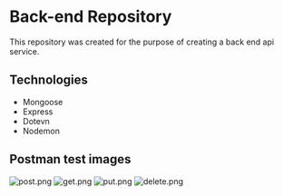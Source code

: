 # Back-end Repository

This repository was created for the purpose of creating a back end api service. 

## Technologies

- Mongoose
- Express
- Dotevn
- Nodemon

## Postman test images
![post.png](https://dsm01pap001files.storage.live.com/y4mUxJMSlX1_34X6KYa8yGxu9kiYRAlSSw-elNsQEEN5C0s5B6PWTkdpHYhyxRkhN38caiB1ZB9jK2IGgSHrVgs3pOkaSLzDHlmVc6saC1ILtx0HItYkOfc1ui1Q-qqEPE35IW72nqMaD_FlrMKwGRPUix9ZbHlrYJWWFmArf85YdDcIlFbnH498TXOIpUMfgpR?width=1381&height=825&cropmode=none)
![get.png](https://dsm01pap001files.storage.live.com/y4mjXasKfXcSnu-2JKZx27EzUKMQob9g0hknQ1Zx67gpJoCwoenAUlloQGLtVUeO0dEVly4IyuzNyeK1VahMp_ApvYVlXjupXKAmup2DSuFfYTfM2hadWfdy4gSnAsPrpb9QMnOvxAl-Ag4zqaQwYFn-DZxK7hRn3HWLkgAIQxYufPQhKxCiO-gRUrT8jouTsvc?width=1388&height=828&cropmode=none)
![put.png](https://dsm01pap001files.storage.live.com/y4m91OFRtxcMq0DMGyxUYDs7ZtnUv_gq2aozTxO8yp_but4umohTQGcXXiPM86NfRPyOpeL_KM_VRVGV8zR7a5k6GrG2vJUigUNT4RI95IBprvxfSg4FV5AlEfsVTZAxu1S55rASex2YO31d0ixIGrEkOBHgakW_KwxW3BnEsGDmDlvHqJjpBg4Oj2ZMGRX3Upt?width=1382&height=822&cropmode=none)
![delete.png](https://dsm01pap001files.storage.live.com/y4mYrmbHcmNpmsrRF7g_I009OwunDKxcRrLYLluO0QqU9JGGOY4ML63FxEX1VOnEvosNVhGPpIKoL_nDOOjV8s6XVoiiMAzkvqQRR8zN2rw5cYUcEQiCANmhOyotH_hiip57QvTPxuIbQMf2gj9cl1j-h_iM6goNUrv6Tp4r7NU9jWXX_2pyo84a48BEf4Gud6P?width=1385&height=823&cropmode=none)
